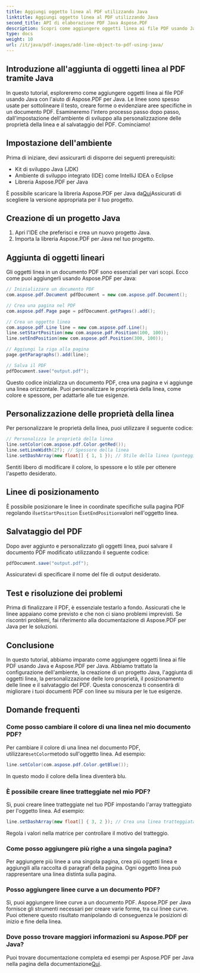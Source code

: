 ```yaml
---
title: Aggiungi oggetto linea al PDF utilizzando Java
linktitle: Aggiungi oggetto linea al PDF utilizzando Java
second_title: API di elaborazione PDF Java Aspose.PDF
description: Scopri come aggiungere oggetti linea ai file PDF usando Java con Aspose.PDF per Java. Personalizza le linee, posizionale e crea PDF dinamici senza sforzo.
type: docs
weight: 10
url: /it/java/pdf-images/add-line-object-to-pdf-using-java/
---
```


## Introduzione all'aggiunta di oggetti linea al PDF tramite Java

In questo tutorial, esploreremo come aggiungere oggetti linea ai file PDF usando Java con l'aiuto di Aspose.PDF per Java. Le linee sono spesso usate per sottolineare il testo, creare forme o evidenziare aree specifiche in un documento PDF. Esamineremo l'intero processo passo dopo passo, dall'impostazione dell'ambiente di sviluppo alla personalizzazione delle proprietà della linea e al salvataggio del PDF. Cominciamo!

## Impostazione dell'ambiente

Prima di iniziare, devi assicurarti di disporre dei seguenti prerequisiti:

- Kit di sviluppo Java (JDK)
- Ambiente di sviluppo integrato (IDE) come IntelliJ IDEA o Eclipse
- Libreria Aspose.PDF per Java

 È possibile scaricare la libreria Aspose.PDF per Java da[Qui](https://releases.aspose.com/pdf/java/)Assicurati di scegliere la versione appropriata per il tuo progetto.

## Creazione di un progetto Java

1. Apri l'IDE che preferisci e crea un nuovo progetto Java.
2. Importa la libreria Aspose.PDF per Java nel tuo progetto.

## Aggiunta di oggetti lineari

Gli oggetti linea in un documento PDF sono essenziali per vari scopi. Ecco come puoi aggiungerli usando Aspose.PDF per Java:

```java
// Inizializzare un documento PDF
com.aspose.pdf.Document pdfDocument = new com.aspose.pdf.Document();

// Crea una pagina nel PDF
com.aspose.pdf.Page page = pdfDocument.getPages().add();

// Crea un oggetto linea
com.aspose.pdf.Line line = new com.aspose.pdf.Line();
line.setStartPosition(new com.aspose.pdf.Position(100, 100));
line.setEndPosition(new com.aspose.pdf.Position(300, 100));

// Aggiungi la riga alla pagina
page.getParagraphs().add(line);

// Salva il PDF
pdfDocument.save("output.pdf");
```

Questo codice inizializza un documento PDF, crea una pagina e vi aggiunge una linea orizzontale. Puoi personalizzare le proprietà della linea, come colore e spessore, per adattarle alle tue esigenze.

## Personalizzazione delle proprietà della linea

Per personalizzare le proprietà della linea, puoi utilizzare il seguente codice:

```java
// Personalizza le proprietà della linea
line.setColor(com.aspose.pdf.Color.getRed());
line.setLineWidth(2f); // Spessore della linea
line.setDashArray(new float[] { 1, 1 }); // Stile della linea (punteggiato)
```

Sentiti libero di modificare il colore, lo spessore e lo stile per ottenere l'aspetto desiderato.

## Linee di posizionamento

 È possibile posizionare le linee in coordinate specifiche sulla pagina PDF regolando il`setStartPosition` E`setEndPosition`valori nell'oggetto linea.

## Salvataggio del PDF

Dopo aver aggiunto e personalizzato gli oggetti linea, puoi salvare il documento PDF modificato utilizzando il seguente codice:

```java
pdfDocument.save("output.pdf");
```

Assicuratevi di specificare il nome del file di output desiderato.

## Test e risoluzione dei problemi

Prima di finalizzare il PDF, è essenziale testarlo a fondo. Assicurati che le linee appaiano come previsto e che non ci siano problemi imprevisti. Se riscontri problemi, fai riferimento alla documentazione di Aspose.PDF per Java per le soluzioni.

## Conclusione

In questo tutorial, abbiamo imparato come aggiungere oggetti linea ai file PDF usando Java e Aspose.PDF per Java. Abbiamo trattato la configurazione dell'ambiente, la creazione di un progetto Java, l'aggiunta di oggetti linea, la personalizzazione delle loro proprietà, il posizionamento delle linee e il salvataggio del PDF. Questa conoscenza ti consentirà di migliorare i tuoi documenti PDF con linee su misura per le tue esigenze.

## Domande frequenti

### Come posso cambiare il colore di una linea nel mio documento PDF?

 Per cambiare il colore di una linea nel documento PDF, utilizzare`setColor`metodo sull'oggetto linea. Ad esempio:

```java
line.setColor(com.aspose.pdf.Color.getBlue());
```

In questo modo il colore della linea diventerà blu.

### È possibile creare linee tratteggiate nel mio PDF?

Sì, puoi creare linee tratteggiate nel tuo PDF impostando l'array tratteggiato per l'oggetto linea. Ad esempio:

```java
line.setDashArray(new float[] { 3, 2 }); // Crea una linea tratteggiata
```

Regola i valori nella matrice per controllare il motivo del tratteggio.

### Come posso aggiungere più righe a una singola pagina?

Per aggiungere più linee a una singola pagina, crea più oggetti linea e aggiungili alla raccolta di paragrafi della pagina. Ogni oggetto linea può rappresentare una linea distinta sulla pagina.

### Posso aggiungere linee curve a un documento PDF?

Sì, puoi aggiungere linee curve a un documento PDF. Aspose.PDF per Java fornisce gli strumenti necessari per creare varie forme, tra cui linee curve. Puoi ottenere questo risultato manipolando di conseguenza le posizioni di inizio e fine della linea.

### Dove posso trovare maggiori informazioni su Aspose.PDF per Java?

Puoi trovare documentazione completa ed esempi per Aspose.PDF per Java nella pagina della documentazione[Qui](https://reference.aspose.com/pdf/java/).